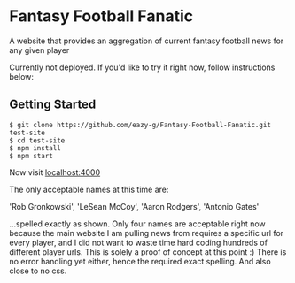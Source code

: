 # Fantasy Football Fanatic

A website that provides an aggregation of current fantasy football news for any given player

Currently not deployed. If you'd like to try it right now, follow instructions below:

## Getting Started

```
$ git clone https://github.com/eazy-g/Fantasy-Football-Fanatic.git test-site
$ cd test-site
$ npm install
$ npm start
```

Now visit [localhost:4000](http://localhost:4000/)

The only acceptable names at this time are:

'Rob Gronkowski', 'LeSean McCoy', 'Aaron Rodgers', 'Antonio Gates'

...spelled exactly as shown. Only four names are acceptable right now because the main website I am pulling news from requires a specific url for every player, and I did not want to waste time hard coding hundreds of different player urls. This is solely a proof of concept at this point :) There is no error handling yet either, hence the required exact spelling. And also close to no css. 
